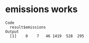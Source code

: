 # emissions works

    Code
      result$emissions
    Output
      [1]    0    7   46 1419  528  295


